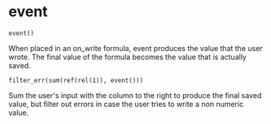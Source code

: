 # event
```
event()
```

When placed in an on_write formula, event produces the value that the
user wrote. The final value of the formula becomes the value that is
actually saved.

```
filter_err(sum(ref(rel(1)), event()))
```

Sum the user's input with the column to the right to produce the final
saved value, but filter out errors in case the user tries to write a
non numeric value.
